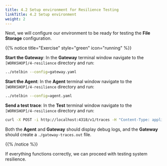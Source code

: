 ```yaml
---
title: 4.2 Setup environment for Resilience Testing
linkTitle: 4.2 Setup environment
weight: 2
---
```


Next, we will configure our environment to be ready for testing the **File Storage** configuration.

{{% notice title="Exercise" style="green" icon="running" %}}

**Start the Gateway**: In the **Gateway** terminal window navigate to the `[WORKSHOP]/4-resilience` directory and run:

```sh
../otelbin --config=gateway.yaml
```

**Start the Agent**: In the **Agent** terminal window navigate to the `[WORKSHOP]/4-resilience` directory and run:

```sh
../otelbin --config=agent.yaml
```

**Send a test trace**: In the **Test** terminal window navigate to the `[WORKSHOP]/4-resilience` directory and run:

```sh
curl -X POST -i http://localhost:4318/v1/traces -H "Content-Type: application/json" -d "@trace.json"
```

Both the **Agent** and **Gateway** should display debug logs, and the **Gateway** should create a `./gateway-traces.out` file.

{{% /notice %}}

If everything functions correctly, we can proceed with testing system resilience.
